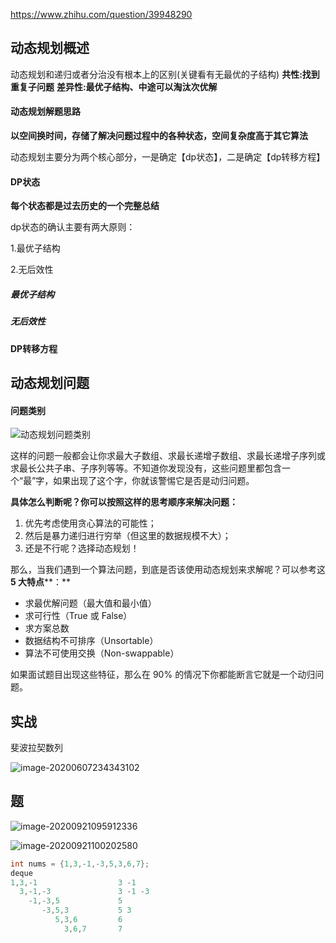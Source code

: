 https://www.zhihu.com/question/39948290

## 动态规划概述

动态规划和递归或者分治没有根本上的区别(关键看有无最优的子结构)
**共性:找到重复子问题**
**差异性:最优子结构、中途可以淘汰次优解**

#### 动态规划解题思路

**以空间换时间，存储了解决问题过程中的各种状态，空间复杂度高于其它算法**

动态规划主要分为两个核心部分，一是确定【dp状态】，二是确定【dp转移方程】





#### DP状态

**每个状态都是过去历史的一个完整总结**

dp状态的确认主要有两大原则：

1.最优子结构

2.无后效性



##### 最优子结构

##### 无后效性



#### DP转移方程



## 动态规划问题

#### 问题类别

![动态规划问题类别](image\动态规划问题类别.jpg)

这样的问题一般都会让你求最大子数组、求最长递增子数组、求最长递增子序列或求最长公共子串、子序列等等。不知道你发现没有，这些问题里都包含一个“最”字，如果出现了这个字，你就该警惕它是否是动归问题。

**具体怎么判断呢？你可以按照这样的思考顺序来解决问题：**

 

1. 优先考虑使用贪心算法的可能性；
2. 然后是暴力递归进行穷举（但这里的数据规模不大）；
3. 还是不行呢？选择动态规划！

 

那么，当我们遇到一个算法问题，到底是否该使用动态规划来求解呢？可以参考这 **5 大特点****：**

- 求最优解问题（最大值和最小值）
- 求可行性（True 或 False）
- 求方案总数
- 数据结构不可排序（Unsortable）
- 算法不可使用交换（Non-swappable）

 

如果面试题目出现这些特征，那么在 90% 的情况下你都能断言它就是一个动归问题。



## 实战

斐波拉契数列

![image-20200607234343102](image\动态规划-Fibonacci.png)





## 题

![image-20200921095912336](C:\Users\Administrator\AppData\Roaming\Typora\typora-user-images\image-20200921095912336.png)

![image-20200921100202580](C:\Users\Administrator\AppData\Roaming\Typora\typora-user-images\image-20200921100202580.png)

```java
int nums = {1,3,-1,-3,5,3,6,7};
deque
1,3,-1					3 -1
  3,-1,-3				3 -1 -3
    -1,-3,5				5
       -3,5,3			5 3
          5,3,6			6
            3,6,7		7
```

